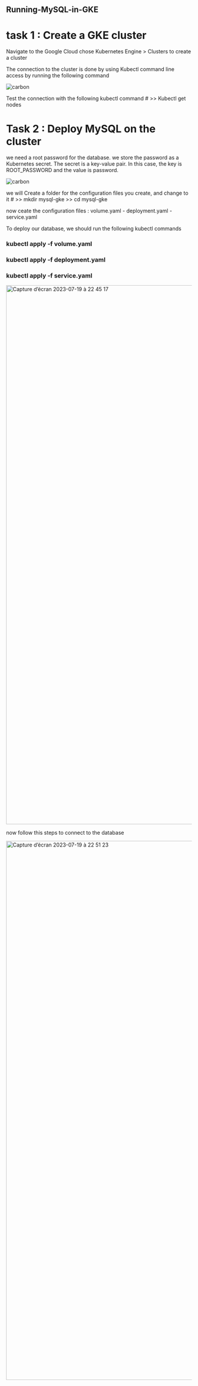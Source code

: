 ## Running-MySQL-in-GKE
# task 1 : Create a GKE cluster

Navigate to the Google Cloud chose Kubernetes Engine > Clusters to create a cluster

The connection to the cluster is done by using Kubectl command line access by running the following command 

![carbon](https://github.com/Hayat-azelmat/Running-MySQL-in-GKE/assets/110396492/86802c82-30ea-43cc-bb78-ec630dd89b07)


Test the connection with the following kubectl command # >>  Kubectl get nodes 

# Task 2 : Deploy MySQL on the cluster

we need a root password for the database. we store the password as a Kubernetes secret. The secret is a key-value pair. In this case, the key is ROOT_PASSWORD and the value is password.

![carbon](https://github.com/Hayat-azelmat/Running-MySQL-in-GKE/assets/110396492/1285bc10-f567-4a82-9052-bcab7ada667b)


we will Create a folder for the configuration files you create, and change to it # >> mkdir mysql-gke >> cd mysql-gke

now ceate the configuration files : volume.yaml - deployment.yaml - service.yaml 


To deploy our database, we should run the following kubectl commands

### kubectl apply -f volume.yaml
### kubectl apply -f deployment.yaml
### kubectl apply -f service.yaml


<img width="1458" alt="Capture d’écran 2023-07-19 à 22 45 17" src="https://github.com/Hayat-azelmat/Running-MySQL-in-GKE/assets/110396492/167d2237-5d80-4f29-9fca-608bea240b01">


now follow this steps to connect to the database 

<img width="1458" alt="Capture d’écran 2023-07-19 à 22 51 23" src="https://github.com/Hayat-azelmat/Running-MySQL-in-GKE/assets/110396492/00c5beb0-bb31-4300-929e-a58517e29421">

